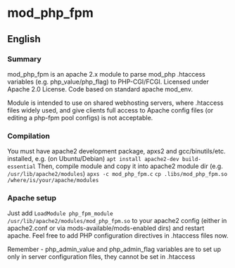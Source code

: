 # mod_php_fpm

## English

### Summary

mod_php_fpm is an apache 2.x module to parse mod_php .htaccess variables (e.g. php_value/php_flag) to PHP-CGI/FCGI. Licensed under Apache 2.0 License. Code based on standard apache mod_env.

Module is intended to use on shared webhosting servers, where .htaccess files widely used, and give clients full access to Apache config files (or editing a php-fpm pool configs) is not acceptable.

### Compilation

You must have apache2 development package, apxs2 and gcc/binutils/etc. installed, e.g. (on Ubuntu/Debian)
`apt install apache2-dev build-essential`
Then, compile module and copy it into apache2 module dir (e.g. `/usr/lib/apache2/modules`)
`apxs -c mod_php_fpm.c`
`cp .libs/mod_php_fpm.so /where/is/your/apache/modules`

### Apache setup

Just add `LoadModule php_fpm_module /usr/lib/apache2/modules/mod_php_fpm.so` to your apache2 config (either in apache2.conf or via mods-available/mods-enabled dirs) and restart apache. Feel free to add PHP configuration directives in .htaccess files now.

Remember - php_admin_value and php_admin_flag variables are to set up only in server configuration files, they cannot be set in .htaccess

